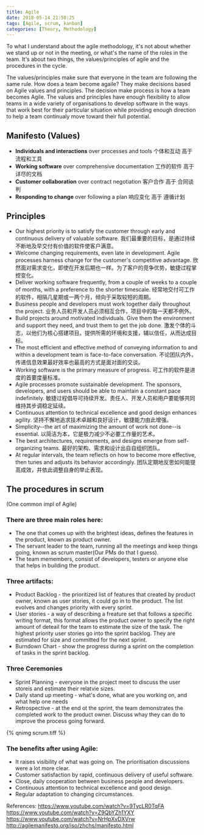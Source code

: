 ```yaml
---
title: Agile
date: 2018-05-14 21:58:25
tags: [Agile, scrum, kanban]
categories: [Theory, Methodology]
---
```


To what I understand about the agile methodology, it's not about whether we stand up or not in the meeting, or what's the name of the roles in the team. It's about two things, the values/principles of agile and the procedures in the cycle.

The values/principles make sure that everyone in the team are following the same rule. How does a team become agaile? They make decisions based on Agile values and principles. The decision make process is how a team becomes Agile. The values and principles have enough flexibility to allow teams in a wide variety of organisations to develop software in the ways that work best for their particular situation while providing enough direction to help a team continualy move toward their full potential.

## Manifesto (Values)
* **Individuals and interactions** over processes and tools
个体和互动 高于 流程和工具
* **Working software** over comprehensive documentation
工作的软件 高于 详尽的文档
* **Customer collaboration** over contract negotiation
客户合作 高于 合同谈判
* **Responding to change** over following a plan
响应变化 高于 遵循计划

## Principles
* Our highest priority is to satisfy the customer through early and continuous delivery of valuable software.
我们最重要的目标，是通过持续不断地及早交付有价值的软件使客户满意。
* Welcome changing requirements, even late in development. Agile processes harness change for the customer's competitive advantage.
欣然面对需求变化，即使在开发后期也一样。为了客户的竞争优势，敏捷过程掌控变化。
* Deliver working software frequently, from a couple of weeks to a couple of months, with a preference to the shorter timescale.
经常地交付可工作的软件，相隔几星期或一两个月，倾向于采取较短的周期。
* Business people and developers must work together daily throughout the project.
业务人员和开发人员必须相互合作，项目中的每一天都不例外。
* Build projects around motivated individuals. Give them the environment and support they need, and trust them to get the job done.
激发个体的斗志，以他们为核心搭建项目。提供所需的环境和支援，辅以信任，从而达成目标。
* The most efficient and effective method of conveying information to and within a development team is face-to-face conversation.
不论团队内外，传递信息效果最好效率也最高的方式是面对面的交谈。
* Working software is the primary measure of progress.
可工作的软件是进度的首要度量标准。
* Agile processes promote sustainable development. The sponsors, developers, and users should be able to maintain a constant pace indefinitely.
敏捷过程倡导可持续开发。责任人、开发人员和用户要能够共同维持其步调稳定延续。
* Continuous attention to technical excellence and good design enhances agility.
坚持不懈地追求技术卓越和良好设计，敏捷能力由此增强。
* Simplicity--the art of maximizing the amount of work not done--is essential.
以简洁为本，它是极力减少不必要工作量的艺术。
* The best architectures, requirements, and designs emerge from self-organizing teams.
最好的架构、需求和设计出自自组织团队。
* At regular intervals, the team reflects on how to become more effective, then tunes and adjusts its behavior accordingly.
团队定期地反思如何能提高成效，并依此调整自身的举止表现。

## The procedures in scrum
(One common impl of Agile)
### There are three main roles here:
* The one that comes up with the brightest ideas, defines the features in the product, known as product owner.
* The servant leader to the team, running all the meetings and keep things going, known as scrum master(Our PMs do that I guess).
* The team memembers, consist of developers, testers or anyone else that helps in building the product.

### Three artifacts:
* Product Backlog - the prioritized list of features that created by product owner, known as user stories, it could go in to the product. The list evolves and changes priority with every sprint.
* User stories - a way of describing a freature set that follows a specific writing format, this format allows the product owner to specify the right amount of deteail for the team to estimate the size of the task. The highest priority user stories go into the sprint backlog. They are estimated for size and committed for the next sprint.
* Burndown Chart - show the progress during a sprint on the completion of tasks in the sprint backlog.

### Three Ceremonies
* Sprint Planning - everyone in the project meet to discuss the user storeis and estimate their relatvie sizes.
* Daily stand up meeting - what's done, what are you working on, and what help one needs
* Retrospective -  at the end ot the sprint, the team demonstrates the completed work to the product owner. Discuss whay they can do to improve the process going forward.

{% qnimg scrum.tiff %}

### The benefits after using Agile:
* It raises visibility of what was going on. The prioritisation discussions were a lot more clear.
* Customer satisfaction by rapid, continuous delivery of useful software.
* Close, daily cooperation between business people and developers.
* Continuous attention to technical excellence and good design.
* Regular adaptation to changing circumstances.

References:
https://www.youtube.com/watch?v=9TycLR0TqFA
https://www.youtube.com/watch?v=Z9QbYZh1YXY
https://www.youtube.com/watch?v=NrHpXvDXVrw
http://agilemanifesto.org/iso/zhchs/manifesto.html